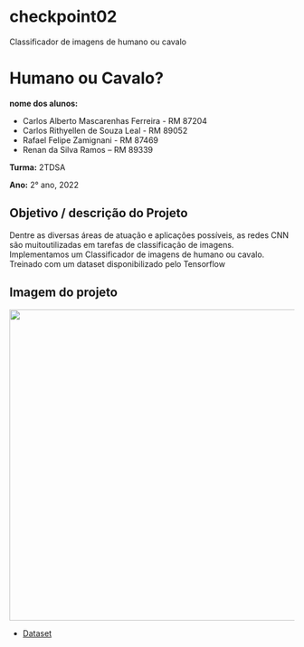 # checkpoint02
Classificador de imagens de humano ou cavalo

# Humano ou Cavalo?

**nome dos alunos:** 

* Carlos Alberto Mascarenhas Ferreira - RM 87204 
* Carlos Rithyellen de Souza Leal - RM 89052
* Rafael Felipe Zamignani - RM 87469
* Renan da Silva Ramos – RM 89339

**Turma:** 2TDSA

**Ano:** 2° ano, 2022

## Objetivo / descrição do Projeto

Dentre as diversas áreas de atuação e aplicações possíveis, as redes CNN são muitoutilizadas em tarefas de classificação de imagens.
Implementamos um Classificador de imagens de humano ou cavalo. Treinado com um dataset disponibilizado pelo Tensorflow

## Imagem do projeto

<img src="/imagem.jpg" width="550">

* [Dataset](https://www.tensorflow.org/datasets/catalog/horses_or_humans)

